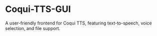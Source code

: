 # Coqui-TTS-GUI
A user-friendly frontend for Coqui TTS, featuring text-to-speech, voice selection, and file support.
